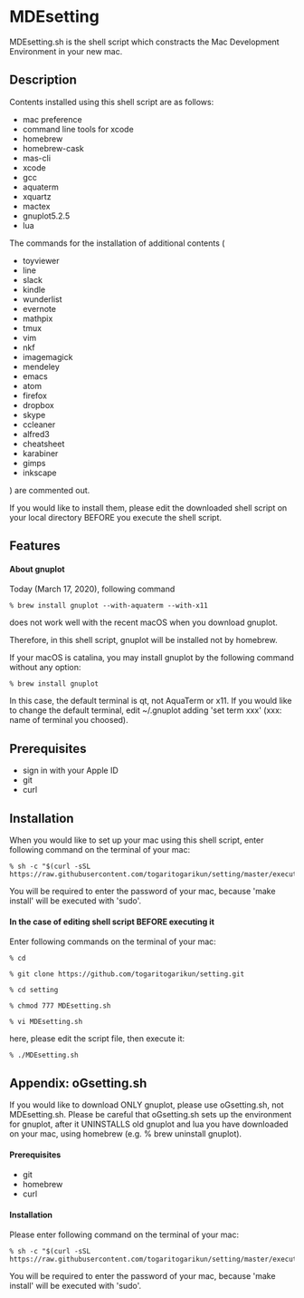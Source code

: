 # MDEsetting
MDEsetting.sh is the shell script which constracts the Mac Development Environment in your new mac.


## Description
Contents installed using this shell script are as follows:
- mac preference
- command line tools for xcode
- homebrew
- homebrew-cask
- mas-cli
- xcode
- gcc
- aquaterm
- xquartz
- mactex
- gnuplot5.2.5
- lua

The commands for the installation of additional contents (
- toyviewer
- line
- slack
- kindle
- wunderlist
- evernote
- mathpix
- tmux
- vim
- nkf
- imagemagick
- mendeley
- emacs
- atom
- firefox
- dropbox
- skype
- ccleaner
- alfred3
- cheatsheet
- karabiner
- gimps
- inkscape

) are commented out. 

If you would like to install them, please edit the downloaded shell script on your local directory BEFORE you execute the shell script.


## Features
#### About gnuplot
Today (March 17, 2020), following command

    % brew install gnuplot --with-aquaterm --with-x11

does not work well with the recent macOS when you download gnuplot.

Therefore, in this shell script, 
gnuplot will be installed not by homebrew.


If your macOS is catalina, 
you may install gnuplot by the following command without any option: 

    % brew install gnuplot

In this case, the default terminal is qt, not AquaTerm or x11.
If you would like to change the default terminal, edit ~/.gnuplot adding 'set term xxx' (xxx: name of terminal you choosed).


## Prerequisites
- sign in with your Apple ID
- git
- curl


## Installation
When you would like to set up your mac using this shell script, enter following command on the terminal of your mac:

    % sh -c "$(curl -sSL https://raw.githubusercontent.com/togaritogarikun/setting/master/execute_MDE.sh)"

You will be required to enter the password of your mac, because 'make install' will be executed with 'sudo'.

#### In the case of editing shell script BEFORE executing it
Enter following commands on the terminal of your mac:

    % cd
    
    % git clone https://github.com/togaritogarikun/setting.git
    
    % cd setting
    
    % chmod 777 MDEsetting.sh
    
    % vi MDEsetting.sh
    
here, please edit the script file, then execute it:
    
    % ./MDEsetting.sh

## Appendix: oGsetting.sh
If you would like to download ONLY gnuplot, please use oGsetting.sh, not MDEsetting.sh.
Please be careful that oGsetting.sh sets up the environment for gnuplot, after it UNINSTALLS old gnuplot and lua you have downloaded on your mac, using homebrew (e.g. % brew uninstall gnuplot).

#### Prerequisites
- git
- homebrew
- curl

#### Installation
Please enter following command on the terminal of your mac:

    % sh -c "$(curl -sSL https://raw.githubusercontent.com/togaritogarikun/setting/master/execute_oG.sh)"

You will be required to enter the password of your mac, because 'make install' will be executed with 'sudo'.

